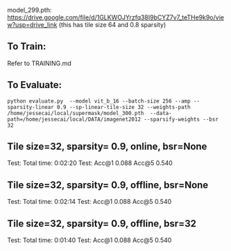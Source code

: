 model_299.pth: https://drive.google.com/file/d/1GLKWOJYrzfq38I9bCYZ7v7_teTHe9k9o/view?usp=drive_link (this has tile size 64 and 0.8 sparsity)

## To Train:
Refer to TRAINING.md

## To Evaluate:
```
python evaluate.py  --model vit_b_16 --batch-size 256 --amp --sparsity-linear 0.9 --sp-linear-tile-size 32 --weights-path /home/jessecai/local/supermask/model_300.pth  --data-path=/home/jessecai/local/DATA/imagenet2012 --sparsify-weights --bsr 32
```


## Tile size=32, sparsity= 0.9, online, bsr=None
Test:  Total time: 0:02:20
Test:  Acc@1 0.088 Acc@5 0.540

## Tile size=32, sparsity= 0.9, offline, bsr=None
Test:  Total time: 0:02:14
Test:  Acc@1 0.088 Acc@5 0.540

## Tile size=32, sparsity= 0.9, offline, bsr=32
Test:  Total time: 0:01:40
Test:  Acc@1 0.088 Acc@5 0.540
